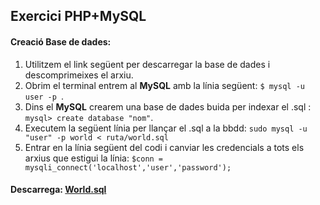 ## Exercici PHP+MySQL
#### Creació Base de dades:
1. Utilitzem el link següent per descarregar la base de dades i descomprimeixes el arxiu.
2. Obrim el terminal entrem al **MySQL** amb la línia següent: `$ mysql -u user -p `.
3. Dins el **MySQL** crearem una base de dades buida per indexar el .sql :` mysql> create database "nom"`.
4. Executem la següent línia per llançar el .sql a la bbdd: `sudo mysql -u "user" -p world < ruta/world.sql`
5. Entrar en la línia següent del codi i canviar les credencials a tots els arxius que estigui la línia: `$conn =  mysqli_connect('localhost','user','password'); `
#### Descarrega: [World.sql](http://downloads.mysql.com/docs/world.sql.zip)
